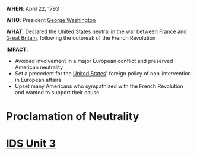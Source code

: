 **WHEN**: April 22, 1793

**WHO**: President [George Washington](./../george-washington/)

**WHAT**: Declared the [United States](./../united-states/) neutral in the war between [France](./../france/) and [Great Britain](./../great-britain/), following the outbreak of the French Revolution

**IMPACT**:
* Avoided involvement in a major European conflict and preserved American neutrality
* Set a precedent for the [United States](./../united-states/)' foreign policy of non-intervention in European affairs
* Upset many Americans who sympathized with the French Revolution and wanted to support their cause
# Proclamation of Neutrality 
# [IDS Unit 3](./../ids-unit-3/)